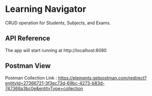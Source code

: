 
# Learning Navigator

CRUD operation for Students, Subjects, and Exams.

## API Reference

The app will start running at http://localhost:8080


## Postman View
Postman Collection Link : https://elements.getpostman.com/redirect?entityId=27366721-3f3ec73d-69bc-4273-b83d-747368a3bc0e&entityType=collection





